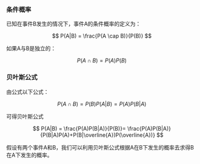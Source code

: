 ### 条件概率

已知在事件B发生的情况下，事件A的条件概率的定义为：

$$ P(A|B) = \frac{P(A \cap B)}{P(B)} $$

如果A与B是独立的：

$$ P(A \cap B) = P(A)P(B) $$

### 贝叶斯公式

由公式以下公式：

$$ P(A \cap B) = P(B)P(A|B) = P(A)P(B|A) $$

可得贝叶斯公式

$$
P(A|B) = \frac{P(A)P(B|A)}{P(B)}= \frac{P(A)P(B|A)}{P(B|A)P(A)+P(B|\overline{A})P(\overline{A})}
$$

假设有两个事件A和B，我们可以利用贝叶斯公式根据A在B下发生的概率去求得B在A下发生的概率。
